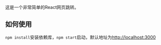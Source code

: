 这是一个非常简单的React网页跳转。

## 如何使用

`npm install`安装依赖库，`npm start`启动，默认地址为[http://localhost:3000](http://localhost:3000)


